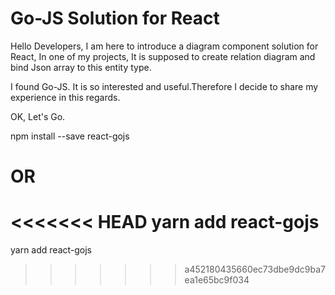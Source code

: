 # Go-JS Solution for React

Hello Developers, 
I am here to introduce a diagram component solution for React, In one of my projects, It is supposed to create relation diagram and bind Json array to this entity type.

I found Go-JS. It is so interested and useful.Therefore I decide to share my experience in this regards.

OK, Let's Go.

npm install --save react-gojs
# OR
<<<<<<< HEAD
yarn add react-gojs
=======
yarn add react-gojs
>>>>>>> a452180435660ec73dbe9dc9ba7ea1e65bc9f034
